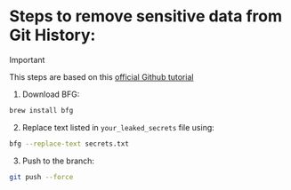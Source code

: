 # Steps to remove sensitive data from Git History:

> [!IMPORTANT]
> This steps are based on this [official Github tutorial](https://docs.github.com/en/authentication/keeping-your-account-and-data-secure/removing-sensitive-data-from-a-repository#using-the-bfg)

1. Download BFG:

```bash
brew install bfg
```

2. Replace text listed in `your_leaked_secrets` file using:

```bash
bfg --replace-text secrets.txt
```

3. Push to the branch: 

```bash
git push --force
```

